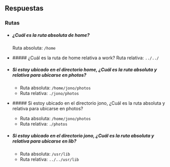## Respuestas

### Rutas
* ##### ¿Cuál es la ruta absoluta de home?
  Ruta absoluta: `/home`

* ##### ¿Cuál es la ruta de home relativa a work?
  Ruta relativa: `../../`

* ##### Si estoy ubicado en el directorio home, ¿Cuál es la ruta absoluta y relativa para ubicarse en photos?
  - Ruta absoluta: `/home/jono/photos`
  - Ruta relativa: `./jono/photos`


* ##### Si estoy ubicado en el directorio jono, ¿Cuál es la ruta absoluta y relativa para ubicarse en photos?
  - Ruta absoluta: `/home/jono/photos`
  - Ruta relativa: `./photos`

* ##### Si estoy ubicado en el directorio jono, ¿Cuál es la ruta absoluta y relativa para ubicarse en lib?
  - Ruta absoluta: `/usr/lib`
  - Ruta relativa: `../../usr/lib`
